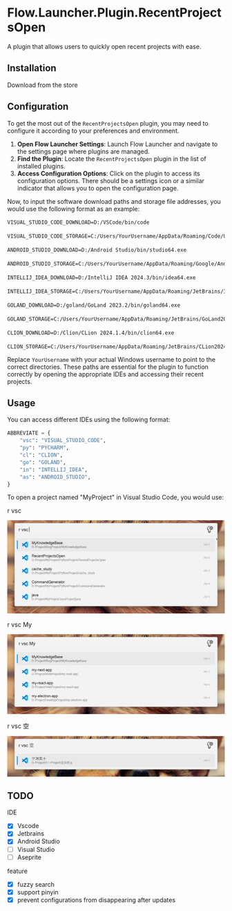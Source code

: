 # Flow.Launcher.Plugin.RecentProjectsOpen

A plugin that allows users to quickly open recent projects with ease.

## Installation

Download from the store

## Configuration

To get the most out of the `RecentProjectsOpen` plugin, you may need to configure it according to your preferences and environment.

1. **Open Flow Launcher Settings**: Launch Flow Launcher and navigate to the settings page where plugins are managed.
2. **Find the Plugin**: Locate the `RecentProjectsOpen` plugin in the list of installed plugins.
3. **Access Configuration Options**: Click on the plugin to access its configuration options. There should be a settings icon or a similar indicator that allows you to open the configuration page.

Now, to input the software download paths and storage file addresses, you would use the following format as an example:

```plaintext
VISUAL_STUDIO_CODE_DOWNLOAD=D:/VSCode/bin/code

VISUAL_STUDIO_CODE_STORAGE=C:/Users/YourUsername/AppData/Roaming/Code/User/globalStorage/storage.json

ANDROID_STUDIO_DOWNLOAD=D:/Android Studio/bin/studio64.exe

ANDROID_STUDIO_STORAGE=C:/Users/YourUsername/AppData/Roaming/Google/AndroidStudio2024.1/options/recentProjects.xml

INTELLIJ_IDEA_DOWNLOAD=D:/IntelliJ IDEA 2024.3/bin/idea64.exe

INTELLIJ_IDEA_STORAGE=C:/Users/YourUsername/AppData/Roaming/JetBrains/IntelliJIdea2024.3/options/recentProjects.xml

GOLAND_DOWNLOAD=D:/goland/GoLand 2023.2/bin/goland64.exe

GOLAND_STORAGE=C:/Users/YourUsername/AppData/Roaming/JetBrains/GoLand2023.2/options/recentProjects.xml

CLION_DOWNLOAD=D:/Clion/CLion 2024.1.4/bin/clion64.exe

CLION_STORAGE=C:/Users/YourUsername/AppData/Roaming/JetBrains/CLion2024.1/options/recentProjects.xml
```

Replace `YourUsername` with your actual Windows username to point to the correct directories. These paths are essential for the plugin to function correctly by opening the appropriate IDEs and accessing their recent projects.

## Usage

You can access different IDEs using the following format:

```python
ABBREVIATE = {
    "vsc": "VISUAL_STUDIO_CODE",
    "py": "PYCHARM",
    "cl": "CLION",
    "go": "GOLAND",
    "in": "INTELLIJ_IDEA",
    "as": "ANDROID_STUDIO",
}
```

To open a project named "MyProject" in Visual Studio Code, you would use:

r vsc

![1733284352742](image/README/1733284352742.png)

r vsc My

![1733284374591](image/README/1733284374591.png)

r vsc 空

![1733284760505](image/README/1733284760505.png)

## TODO

IDE

* [X] Vscode
* [X] Jetbrains
* [X] Android Studio
* [ ] Visual Studio
* [ ] Aseprite

feature

* [X] fuzzy search
* [X] support pinyin
* [X] prevent configurations from disappearing after updates
